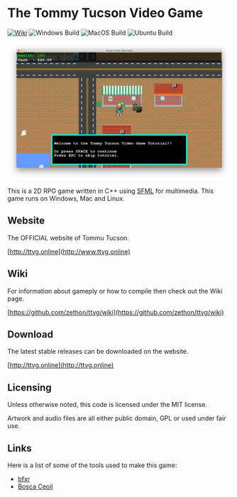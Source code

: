 # The Tommy Tucson Video Game

[![Wiki][wiki-img]][wiki]
![Windows Build](https://github.com/zethon/ttvg/actions/workflows/windows.yml/badge.svg)
![MacOS Build](https://github.com/zethon/ttvg/actions/workflows/macos.yml/badge.svg)
![Ubuntu Build](https://github.com/zethon/ttvg/actions/workflows/ubuntu.yml/badge.svg)

![](docs/images/screenshot1.png)

This is a 2D RPG game written in C++ using [SFML](http://sfml-dev.org/) for multimedia. This game runs on Windows, Mac and Linux.

## Website

The OFFICIAL website of Tommu Tucson.

[http://ttvg.online](http://www.ttvg.online)

## Wiki

For information about gameply or how to compile then check out the Wiki page. 

[https://github.com/zethon/ttvg/wiki](https://github.com/zethon/ttvg/wiki)

## Download

The latest stable releases can be downloaded on the website.

[http://ttvg.online](http://ttvg.online)

## Licensing

Unless otherwise noted, this code is licensed under the MIT license.

Artwork and audio files are all either public domain, GPL or used under fair use. 

## Links

Here is a list of some of the tools used to make this game:
* [bfxr](https://www.bfxr.net/)
* [Bosca Ceoil](https://boscaceoil.net/)

<!-- For more information visit [Dog Finger Studios](https://dogfinger.com). -->

  [wiki-img]: https://img.shields.io/badge/docs-Wiki-blue.svg
  [wiki]: https://github.com/zethon/ttvg/wiki
